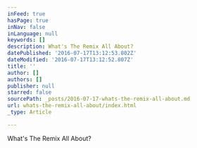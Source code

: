 ```yaml
---
inFeed: true
hasPage: true
inNav: false
inLanguage: null
keywords: []
description: What's The Remix All About?
datePublished: '2016-07-17T13:12:53.802Z'
dateModified: '2016-07-17T13:12:52.807Z'
title: ''
author: []
authors: []
publisher: null
starred: false
sourcePath: _posts/2016-07-17-whats-the-remix-all-about.md
url: whats-the-remix-all-about/index.html
_type: Article

---
```

What's The Remix All About?